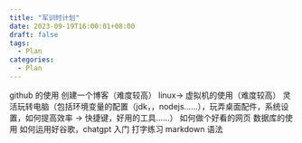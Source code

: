 ```yaml
---
title: "军训时计划"
date: 2023-09-19T16:00:01+08:00
draft: false
tags:
  - Plan
categories:
  - Plan
---
```


github 的使用
创建一个博客（难度较高）
linux→ 虚拟机的使用（难度较高）
灵活玩转电脑（包括环境变量的配置（jdk，，nodejs……），玩弄桌面配件，系统设置，如何提高效率 → 快捷键，好用的工具……）
如何做个好看的网页
数据库的使用
如何运用好谷歌，chatgpt
入门
打字练习
markdown 语法
